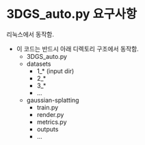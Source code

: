 # 3DGS_auto.py 요구사항

리눅스에서 동작함.
- 이 코드는 반드시 아래 디렉토리 구조에서 동작함.
	- 3DGS_auto.py
	- datasets
		- 1_* (input dir)
		- 2_*
		- 3_*
		- ...
	- gaussian-splatting
		- train.py
		- render.py
		- metrics.py
		- outputs
		- ...